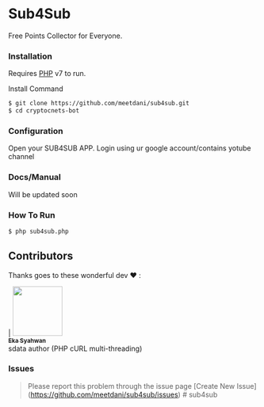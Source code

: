 # Sub4Sub

Free Points Collector for Everyone.


### Installation

Requires [PHP](https://php.net/) v7 to run.

Install Command

```sh
$ git clone https://github.com/meetdani/sub4sub.git
$ cd cryptocnets-bot
```
### Configuration
Open your SUB4SUB APP.
Login using ur google account/contains yotube channel

### Docs/Manual
Will be updated soon

### How To Run

```sh
$ php sub4sub.php
```

## Contributors

Thanks goes to these wonderful dev ❤️ :

<!-- ALL-CONTRIBUTORS-LIST:START - Do not remove or modify this section -->
<!-- prettier-ignore -->
| [<img src="https://avatars3.githubusercontent.com/u/5636480?s=460&v=4" width="100px;"/><br /><sub><b>Eka Syahwan</b></sub>](https://github.com/radenvodka)<br /> sdata author (PHP cURL multi-threading)
<!-- ALL-CONTRIBUTORS-LIST:END -->

### Issues 
> Please report this problem through the issue page [Create New Issue] (https://github.com/meetdani/sub4sub/issues)
#   s u b 4 s u b  
 